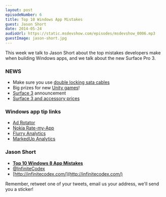 ```yaml
---
layout: post
episodeNumber: 6
title: Top 10 Windows App Mistakes
guest: Jason Short
date: 2014-05-24
audioUrl: https://static.msdevshow.com/episodes/msdevshow_0006.mp3
guestImage: jason-short.jpg
---
```


This week we talk to Jason Short about the top mistakes developers make when building Windows apps, and we talk about the new Surface Pro 3.

### NEWS

 - Make sure you use [double locking sata cables](http://www.amazon.com/gp/product/B00HE5VNFA/ref=oh_details_o01_s00_i01?ie=UTF8&psc=1
)
 - Big prizes for new [Unity games](http://unity3d.com/contest/windows)!
 - [Surface 3](http://www.microsoft.com/surface/en-us/products/surface-pro-3) announcement
 - [Surface 3 and accessory prices](http://pbs.twimg.com/media/BoGGQP8IQAAq0c2.png:medium)
 
### Windows app tip links

 - [Ad Rotator](http://wp7adrotator.codeplex.com/)
 - [Nokia Rate-my-App](https://github.com/nokia-developer/rate-my-app)
 - [Flurry Analytics](http://www.flurry.com/)
 - [MarkedUp Analytics](https://markedup.com/)

### Jason Short

 - [**Top 10 Windows 8 App Mistakes**](http://blogs.msdn.com/b/jason_short/archive/2014/02/26/top-10-windows-8-app-mistakes.aspx) 
 - [@InfiniteCodex](https://twitter.com/infinitecodex)
 - [http://infinitecodex.com/](http://infinitecodex.com/) 

Remember, retweet one of your tweets, email us your address, we'll send you a sticker!

